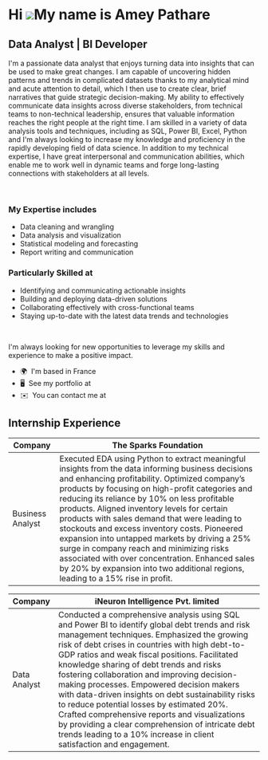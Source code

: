 Hi ![](https://user-images.githubusercontent.com/18350557/176309783-0785949b-9127-417c-8b55-ab5a4333674e.gif)My name is Amey Pathare
====================================================================================================================================

Data Analyst | BI Developer
---------------------------

I'm a passionate data analyst that enjoys turning data into insights that can be used to make great changes. I am capable of uncovering hidden patterns and trends in complicated datasets thanks to my analytical mind and acute attention to detail, which I then use to create clear, brief narratives that guide strategic decision-making. My ability to effectively communicate data insights across diverse stakeholders, from technical teams to non-technical leadership, ensures that valuable information reaches the right people at the right time. I am skilled in a variety of data analysis tools and techniques, including as SQL, Power BI, Excel, Python and I'm always looking to increase my knowledge and proficiency in the rapidly developing field of data science. In addition to my technical expertise, I have great interpersonal and communication abilities, which enable me to work well in dynamic teams and forge long-lasting connections with stakeholders at all levels. 

<br> 

### My Expertise includes

* Data cleaning and wrangling
* Data analysis and visualization
* Statistical modeling and forecasting
* Report writing and communication

### Particularly Skilled at

* Identifying and communicating actionable insights
* Building and deploying data-driven solutions
* Collaborating effectively with cross-functional teams
* Staying up-to-date with the latest data trends and technologies

<br>

I'm always looking for new opportunities to leverage my skills and experience to make a positive impact.
- 🌍  I'm based in France
- 🖥️  See my portfolio at 
- ✉️  You can contact me at 

## Internship Experience
| Company  | The Sparks Foundation |
|---------|----------------------------------|
| Business Analyst | Executed EDA using Python to extract meaningful insights from the data informing business decisions and enhancing profitability. Optimized company’s products by focusing on high-profit categories and reducing its reliance by 10% on less profitable products. Aligned inventory levels for certain products with sales demand that were leading to stockouts and excess inventory costs. Pioneered expansion into untapped markets by driving a 25% surge in company reach and minimizing risks associated with over concentration. Enhanced sales by 20% by expansion into two additional regions, leading to a 15% rise in profit. |

| Company  | iNeuron Intelligence Pvt. limited |
|---------|----------------------------------|
| Data Analyst | Conducted a comprehensive analysis using SQL and Power BI to identify global debt trends and risk management techniques. Emphasized the growing risk of debt crises in countries with high debt-to-GDP ratios and weak fiscal positions. Facilitated knowledge sharing of debt trends and risks fostering collaboration and improving decision-making processes. Empowered decision makers with data-driven insights on debt sustainability risks to reduce potential losses by estimated 20%. Crafted comprehensive reports and visualizations by providing a clear comprehension of intricate debt trends leading to a 10% increase in client satisfaction and engagement. |


